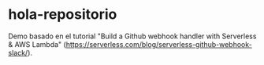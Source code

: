 # hola-repositorio

Demo basado en el tutorial "Build a Github webhook handler with Serverless & AWS Lambda" (https://serverless.com/blog/serverless-github-webhook-slack/).
